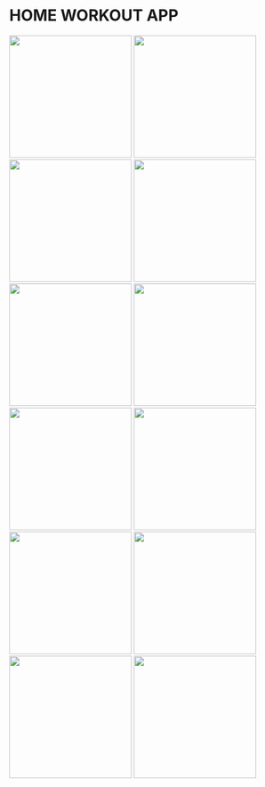 <h1>HOME WORKOUT APP</h1>
<p float='left'>
<img src="https://user-images.githubusercontent.com/55937303/128823295-cab07a33-d235-44c9-8894-348fb0cb34d4.jpg" width="220">
<img src="https://user-images.githubusercontent.com/55937303/128823328-3acad55b-fad0-4993-bb3d-42c5a2b1879b.jpg" width="220">
<img src="https://user-images.githubusercontent.com/55937303/128823350-42951fd4-2e2e-41b1-8564-be3c79c3be36.jpg" width="220">
<img src="https://user-images.githubusercontent.com/55937303/128823365-ef096af6-c3f3-409c-b8cf-2a5a8eeef2b1.jpg" width="220">
<img src="https://user-images.githubusercontent.com/55937303/128823377-e4c73976-2a39-4318-931d-3e34ad6b6666.jpg" width="220">
<img src="https://user-images.githubusercontent.com/55937303/128823388-ed79ca6a-a3ea-4203-afac-4ba39964e45d.jpg" width="220">
<img src="https://user-images.githubusercontent.com/55937303/128823401-60696eed-7600-4bff-9f93-b3aac4bc638f.jpg" width="220">
<img src="https://user-images.githubusercontent.com/55937303/128823437-151c00a7-32dc-4711-9f7e-91ff209f4ae1.jpg" width="220">
<img src="https://user-images.githubusercontent.com/55937303/128823456-ec57ed0e-efbd-4092-8e85-1d7e51cb8376.jpg" width="220">
<img src="https://user-images.githubusercontent.com/55937303/128823473-434aca9a-de1b-4206-9537-460b1c21a03e.jpg" width="220">
<img src="https://user-images.githubusercontent.com/55937303/128823491-ea6055cd-64c3-4e0e-bde6-2bfce39ca803.jpg" width="220">
<img src="https://user-images.githubusercontent.com/55937303/128823502-c55c6429-2201-4071-931e-021902238ab9.jpg" width="220">
 </p> 
